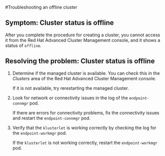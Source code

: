 #Troubleshooting an offline cluster

## Symptom: Cluster status is offline

After you complete the procedure for creating a cluster, you cannot access it from the Red Hat Advanced Cluster Management console, and it shows a status of `offline`.

## Resolving the problem: Cluster status is offline

1. Determine if the managed cluster is available. You can check this in the _Clusters_ area of the Red Hat Advanced Cluster Management console. 

   If it is not available, try rerestarting the managed cluster.

2. Look for network or connectivity issues in the log of the `endpoint-connmgr` pod. 

   If there are errors for connectivity problems, fix the connectivity issues and restart the `endpoint-connmgr` pod.

3. Verify that the `klusterlet` is working correctly by checking the log for the `endpoint-workmgr` pod.

   If the `klusterlet` is not working correctly, restart the `endpoint-workmgr` pod. 
